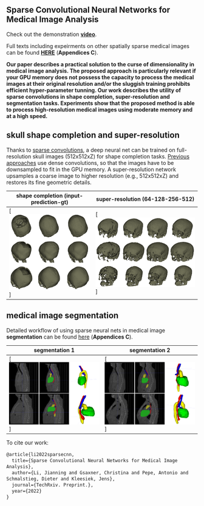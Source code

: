 ## Sparse Convolutional Neural Networks for Medical Image Analysis

Check out the demonstration [**video**](https://www.techrxiv.org/articles/preprint/Sparse_Convolutional_Neural_Networks_for_Medical_Image_Analysis/19137518?file=34041689).

Full texts including expeirments on other spatially sparse medical images can be found [**HERE**](https://www.techrxiv.org/articles/preprint/Sparse_Convolutional_Neural_Networks_for_Medical_Image_Analysis/19137518?file=34041698) (**Appendices C**).

**Our paper describes a practical solution to the curse of dimensionality in medical image analysis. The proposed approach is particularly relevant if your GPU memory does not possess the capacity to process the medical images at their original resolution and/or the sluggish training prohibits efficient hyper-parameter tunning. Our work describes the utility of sparse convolutions in shape completion, super-resolution and segmentation tasks. Experiments show that the proposed method is able to process high-resolution medical images using moderate memory and at a high speed.**


## skull shape completion and super-resolution
Thanks to [sparse convolutions](https://nvidia.github.io/MinkowskiEngine/overview.html), a deep neural net can be trained on full-resolution skull images (512x512xZ) for shape completion tasks. [Previous approaches](https://link.springer.com/book/10.1007%2F978-3-030-64327-0) use dense convolutions, so that the images have to be downsampled to fit in the GPU memory. A super-resolution network upsamples a coarse image to higher resolution (e.g., 512x512xZ) and restores its fine geometric details.

| shape completion (input-prediction-gt)|super-resolution (64-128-256-512)|
| ------      | ------ |
|[![skull shape completion](https://github.com/Jianningli/SparseCNN/blob/main/images/github1.png)] |  [![skull shape super-resolution](https://github.com/Jianningli/SparseCNN/blob/main/images/github2.png)]|



## medical image segmentation

Detailed workflow of using sparse neural nets in medical image **segmentation** can be found [here](https://www.techrxiv.org/articles/preprint/Sparse_Convolutional_Neural_Networks_for_Medical_Image_Analysis/19137518) (**Appendices C**).


| segmentation 1|segmentation 2|
| ------      | ------ |
|[![segmentation](https://github.com/Jianningli/SparseCNN/blob/main/images/github4.png)] |  [![segmentation](https://github.com/Jianningli/SparseCNN/blob/main/images/github5.png)]|




To cite our work:

```
@article{li2022sparsecnn,
  title={Sparse Convolutional Neural Networks for Medical Image Analysis},
  author={Li, Jianning and Gsaxner, Christina and Pepe, Antonio and Schmalstieg, Dieter and Kleesiek, Jens},
  journal={TechRxiv. Preprint.},
  year={2022}
}
```


